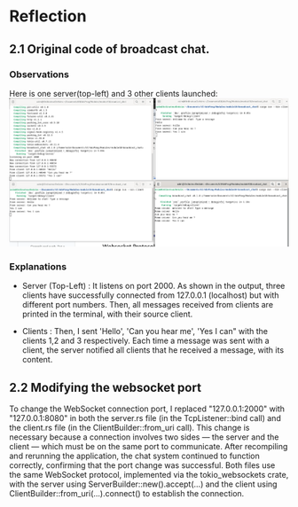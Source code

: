 # Reflection

## 2.1 Original code of broadcast chat.

### Observations
Here is one server(top-left) and 3 other clients launched:
![2.1 Observations](images/2.1.png)


### Explanations

- Server (Top-Left) : It listens on port 2000. As shown in the output, three clients have successfully connected from 127.0.0.1 (localhost) but with different port numbers. Then, all messages received from clients are printed in the terminal, with their source client.

- Clients : Then, I sent 'Hello', 'Can you hear me', 'Yes I can" with the clients 1,2 and 3 respectively. Each time a message was sent with a client, the server notified all clients that he received a message, with its content.


## 2.2 Modifying the websocket port

To change the WebSocket connection port, I replaced "127.0.0.1:2000" with "127.0.0.1:8080" in both the server.rs file (in the TcpListener::bind call) and the client.rs file (in the ClientBuilder::from_uri call). This change is necessary because a connection involves two sides — the server and the client — which must be on the same port to communicate. After recompiling and rerunning the application, the chat system continued to function correctly, confirming that the port change was successful. Both files use the same WebSocket protocol, implemented via the tokio_websockets crate, with the server using ServerBuilder::new().accept(...) and the client using ClientBuilder::from_uri(...).connect() to establish the connection.